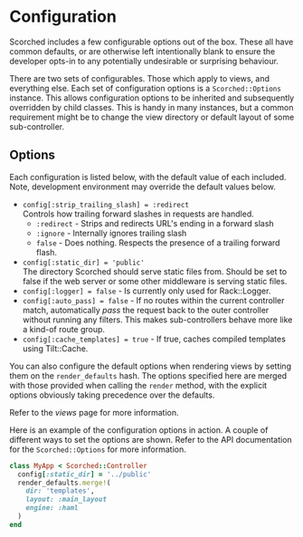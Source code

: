 Configuration
=============

Scorched includes a few configurable options out of the box. These all have common defaults, or are otherwise left intentionally blank to ensure the developer opts-in to any potentially undesirable or surprising behaviour.

There are two sets of configurables. Those which apply to views, and everything else. Each set of configuration options is a `Scorched::Options` instance. This allows configuration options to be inherited and subsequently overridden by child classes. This is handy in many instances, but a common requirement might be to change the view directory or default layout of some sub-controller.

Options
-------

Each configuration is listed below, with the default value of each included. Note, development environment may override the default values below.

* `config[:strip_trailing_slash] = :redirect`  
    Controls how trailing forward slashes in requests are handled.
    * `:redirect` - Strips and redirects URL's ending in a forward slash
    * `:ignore` - Internally ignores trailing slash
    * `false` - Does nothing. Respects the presence of a trailing forward flash.
* `config[:static_dir] = 'public'`  
    The directory Scorched should serve static files from. Should be set to false if the web server or some other middleware is serving static files.
* `config[:logger] = false` - Is currently only used for Rack::Logger.
* `config[:auto_pass] = false` -  If no routes within the current controller match, automatically _pass_ the request back to the outer controller without running any filters. This makes sub-controllers behave more like a kind-of route group.
* `config[:cache_templates] = true` - If true, caches compiled templates using Tilt::Cache.

You can also configure the default options when rendering views by setting them on the `render_defaults` hash. The options specified here are merged with those provided when calling the `render` method, with the explicit options obviously taking precedence over the defaults.

Refer to the _views_ page for more information.

Here is an example of the configuration options in action. A couple of different ways to set the options are shown. Refer to the API documentation for the `Scorched::Options` for more information.

```ruby
class MyApp < Scorched::Controller
  config[:static_dir] = '../public'
  render_defaults.merge!(
    dir: 'templates',
    layout: :main_layout
    engine: :haml
  )
end
```